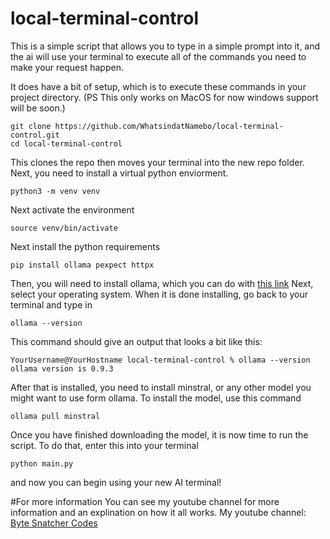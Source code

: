 # local-terminal-control

This is a simple script that allows you to type in a simple prompt into it, and the ai will use your terminal to execute all of the commands you need to make your request happen.

It does have a bit of setup, which is to execute these commands in your project directory.
(PS This only works on MacOS for now windows support will be soon.)

```
git clone https://github.com/WhatsindatNamebo/local-terminal-control.git
cd local-terminal-control
```
This clones the repo then moves your terminal into the new repo folder.
Next, you need to install a virtual python enviorment.
```
python3 -m venv venv
```
Next activate the environment
```
source venv/bin/activate
```
Next install the python requirements
```
pip install ollama pexpect httpx
```
Then, you will need to install ollama, which you can do with [this link](https://ollama.com/download)
Next, select your operating system.
When it is done installing, go back to your terminal and type in
```
ollama --version
```
This command should give an output that looks a bit like this:
```
YourUsername@YourHostname local-terminal-control % ollama --version
ollama version is 0.9.3
```
After that is installed, you need to install minstral, or any other model you might want to use form ollama.
To install the model, use this command
```
ollama pull minstral
```
Once you have finished downloading the model, it is now time to run the script.
To do that, enter this into your terminal
```
python main.py
```
and now you can begin using your new AI terminal!

#For more information
You can see my youtube channel for more information and an explination on how it all works.
My youtube channel: [Byte Snatcher Codes](https://www.youtube.com/@ByteSnatcherCodes)
